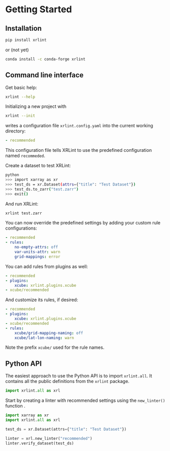 # Getting Started

## Installation

```bash
pip install xrlint
```

or (not yet)

```bash
conda install -c conda-forge xrlint
```


## Command line interface 

Get basic help:

```bash
xrlint --help
```

Initializing a new project with

```bash
xrlint --init
```

writes a configuration file `xrlint.config.yaml` 
into the current working directory:

```yaml
- recommended
```

This configuration file tells XRLint to use the predefined configuration
named `recommeded`.  

Create a dataset to test XRLint:

```bash
python
>>> import xarray as xr
>>> test_ds = xr.Dataset(attrs={"title": "Test Dataset"})
>>> test_ds.to_zarr("test.zarr") 
>>> exit()
```

And run XRLint:

```bash
xrlint test.zarr 
```

You can now override the predefined settings by adding your custom
rule configurations:

```yaml
- recommended
- rules:
    no-empty-attrs: off
    var-units-attr: warn
    grid-mappings: error
```

You can add rules from plugins as well:

```yaml
- recommended
- plugins:
    xcube: xrlint.plugins.xcube
- xcube/recommended  
```

And customize its rules, if desired:

```yaml
- recommended
- plugins:
    xcube: xrlint.plugins.xcube
- xcube/recommended  
- rules:
    xcube/grid-mapping-naming: off
    xcube/lat-lon-naming: warn
```

Note the prefix `xcube/` used for the rule names.

## Python API

The easiest approach to use the Python API is to import `xrlint.all`.
It contains all the public definitions from the `xrlint` package.

```python
import xrlint.all as xrl
```

Start by creating a linter with recommended settings 
using the `new_linter()` function .

```python
import xarray as xr
import xrlint.all as xrl

test_ds = xr.Dataset(attrs={"title": "Test Dataset"})

linter = xrl.new_linter("recommended")
linter.verify_dataset(test_ds)
```
